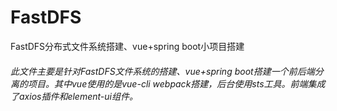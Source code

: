 # FastDFS
FastDFS分布式文件系统搭建、vue+spring boot小项目搭建

###### 此文件主要是针对FastDFS文件系统的搭建、vue+spring boot搭建一个前后端分离的项目。其中vue使用的是vue-cli webpack搭建，后台使用sts工具。前端集成了axios插件和element-ui组件。
